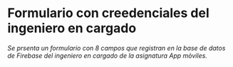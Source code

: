 # Formulario con creedenciales del ingeniero en cargado

_Se prsenta un formulario con 8 campos que registran en la base de datos de Firebase del ingeniero en cargado de la asignatura App mòviles._
